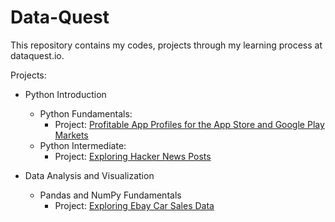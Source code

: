 # Data-Quest

This repository contains my codes, projects through my learning process at dataquest.io.

Projects:

- Python Introduction
  - Python Fundamentals:
    - Project: [Profitable App Profiles for the App Store and Google Play Markets](https://github.com/thienphuvu750/Data-Quest/blob/main/python-introduction/Guided%20Project_%20Profitable%20App%20Profiles%20for%20the%20App%20Store%20and%20Google%20Play%20Markets/Basics.ipynb)
  - Python Intermediate:
    - Project: [Exploring Hacker News Posts](https://github.com/thienphuvu750/Data-Quest/blob/main/python-introduction/Guided%20Project_%20Exploring%20Hacker%20News%20Posts/Basics.ipynb)

- Data Analysis and Visualization
  - Pandas and NumPy Fundamentals
    - Project: [Exploring Ebay Car Sales Data]()
